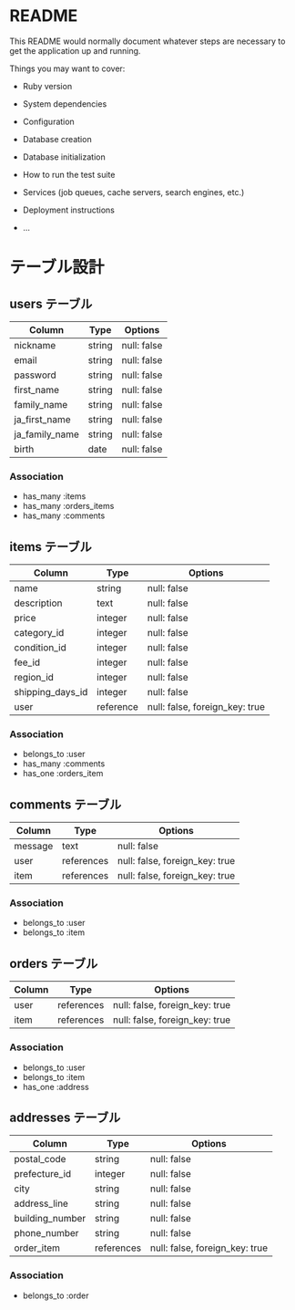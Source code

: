 # README

This README would normally document whatever steps are necessary to get the
application up and running.

Things you may want to cover:

* Ruby version

* System dependencies

* Configuration

* Database creation

* Database initialization

* How to run the test suite

* Services (job queues, cache servers, search engines, etc.)

* Deployment instructions

* ...

# テーブル設計

## users テーブル

| Column         | Type   | Options     |
| -------------- | ------ | ----------- |
| nickname       | string | null: false |
| email          | string | null: false |
| password       | string | null: false |
| first_name     | string | null: false |
| family_name    | string | null: false |
| ja_first_name  | string | null: false |
| ja_family_name | string | null: false |
| birth          | date   | null: false |

### Association

- has_many :items
- has_many :orders_items
- has_many :comments

## items テーブル

| Column           | Type      | Options                        |
| ---------------- | --------- | ------------------------------ |
| name             | string    | null: false                    |
| description      | text      | null: false                    |
| price            | integer   | null: false                    |
| category_id      | integer   | null: false                    |
| condition_id     | integer   | null: false                    |
| fee_id           | integer   | null: false                    |
| region_id        | integer   | null: false                    |
| shipping_days_id | integer   | null: false                    |
| user             | reference | null: false, foreign_key: true |


### Association

- belongs_to :user
- has_many :comments
- has_one :orders_item

## comments テーブル
| Column        | Type       | Options                        |
| ------------- | ---------- | ------------------------------ |
| message       | text       | null: false                    |
| user          | references | null: false, foreign_key: true |
| item          | references | null: false, foreign_key: true |

### Association
- belongs_to :user
- belongs_to :item



## orders テーブル

| Column        | Type       | Options                        |
| ------------- | ---------- | ------------------------------ |
| user          | references | null: false, foreign_key: true |
| item          | references | null: false, foreign_key: true |


### Association

- belongs_to :user
- belongs_to :item
- has_one :address

## addresses テーブル

| Column          | Type       | Options                        |
| -------         | ---------- | ------------------------------ |
| postal_code     | string     | null: false                    |
| prefecture_id   | integer    | null: false                    |
| city            | string     | null: false                    |
| address_line    | string     | null: false                    |
| building_number | string     | null: false                    |
| phone_number    | string     | null: false                    |
| order_item      | references | null: false, foreign_key: true |

### Association

- belongs_to :order